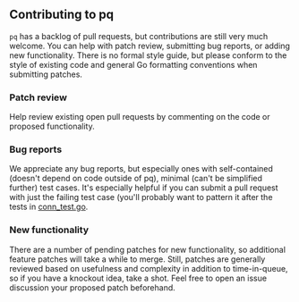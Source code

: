 ## Contributing to pq

`pq` has a backlog of pull requests, but contributions are still very
much welcome. You can help with patch review, submitting bug reports,
or adding new functionality. There is no formal style guide, but
please conform to the style of existing code and general Go formatting
conventions when submitting patches.

### Patch review

Help review existing open pull requests by commenting on the code or
proposed functionality.

### Bug reports

We appreciate any bug reports, but especially ones with self-contained
(doesn't depend on code outside of pq), minimal (can't be simplified
further) test cases. It's especially helpful if you can submit a pull
request with just the failing test case (you'll probably want to
pattern it after the tests in
[conn_test.go](https://github.com/zhgo/postgresql/blob/master/conn_test.go).

### New functionality

There are a number of pending patches for new functionality, so
additional feature patches will take a while to merge. Still, patches
are generally reviewed based on usefulness and complexity in addition
to time-in-queue, so if you have a knockout idea, take a shot. Feel
free to open an issue discussion your proposed patch beforehand.
